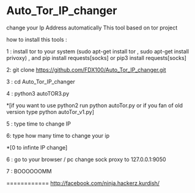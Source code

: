 # Auto_Tor_IP_changer
change your Ip Address automatically  This tool based on tor project

how to install this tools :

1 : install tor to your system  (sudo apt-get install tor , sudo apt-get install privoxy) , and 
pip install requests[socks] or pip3 install requests[socks]

2: git clone https://github.com/FDX100/Auto_Tor_IP_changer.git

3 : cd Auto_Tor_IP_changer

4 : python3 autoTOR3.py

*[if you want to use python2 run python autoTor.py
  or if you fan of old version type python autoTor_v1.py]
  
5 : type time to change IP

6: type how many time to change your ip 

*[0 to infinte IP change]

6 : go to your browser / pc  change sock proxy to 127.0.0.1:9050

7 : BOOOOOOMM 

============
http://facebook.com/ninja.hackerz.kurdish/
